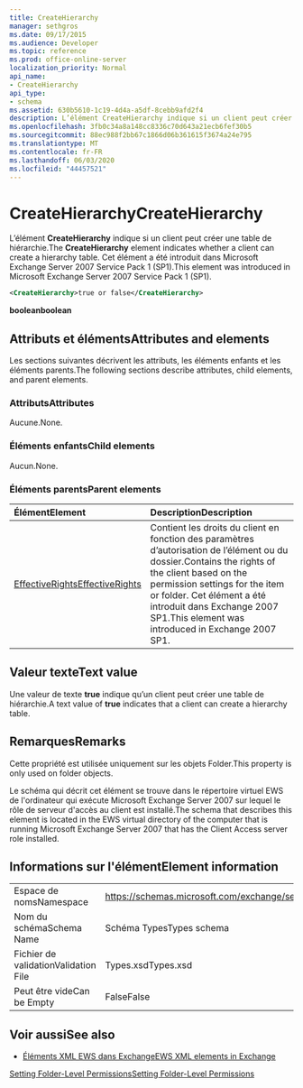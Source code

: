 ```yaml
---
title: CreateHierarchy
manager: sethgros
ms.date: 09/17/2015
ms.audience: Developer
ms.topic: reference
ms.prod: office-online-server
localization_priority: Normal
api_name:
- CreateHierarchy
api_type:
- schema
ms.assetid: 630b5610-1c19-4d4a-a5df-8cebb9afd2f4
description: L’élément CreateHierarchy indique si un client peut créer une table de hiérarchie. Cet élément a été introduit dans Microsoft Exchange Server 2007 Service Pack 1 (SP1).
ms.openlocfilehash: 3fb0c34a8a148cc8336c70d643a21ecb6fef30b5
ms.sourcegitcommit: 88ec988f2bb67c1866d06b361615f3674a24e795
ms.translationtype: MT
ms.contentlocale: fr-FR
ms.lasthandoff: 06/03/2020
ms.locfileid: "44457521"
---
```

# <a name="createhierarchy"></a><span data-ttu-id="34b0d-104">CreateHierarchy</span><span class="sxs-lookup"><span data-stu-id="34b0d-104">CreateHierarchy</span></span>

<span data-ttu-id="34b0d-105">L’élément **CreateHierarchy** indique si un client peut créer une table de hiérarchie.</span><span class="sxs-lookup"><span data-stu-id="34b0d-105">The **CreateHierarchy** element indicates whether a client can create a hierarchy table.</span></span> <span data-ttu-id="34b0d-106">Cet élément a été introduit dans Microsoft Exchange Server 2007 Service Pack 1 (SP1).</span><span class="sxs-lookup"><span data-stu-id="34b0d-106">This element was introduced in Microsoft Exchange Server 2007 Service Pack 1 (SP1).</span></span> 
  
```xml
<CreateHierarchy>true or false</CreateHierarchy>
```

 <span data-ttu-id="34b0d-107">**boolean**</span><span class="sxs-lookup"><span data-stu-id="34b0d-107">**boolean**</span></span>
## <a name="attributes-and-elements"></a><span data-ttu-id="34b0d-108">Attributs et éléments</span><span class="sxs-lookup"><span data-stu-id="34b0d-108">Attributes and elements</span></span>

<span data-ttu-id="34b0d-109">Les sections suivantes décrivent les attributs, les éléments enfants et les éléments parents.</span><span class="sxs-lookup"><span data-stu-id="34b0d-109">The following sections describe attributes, child elements, and parent elements.</span></span>
  
### <a name="attributes"></a><span data-ttu-id="34b0d-110">Attributs</span><span class="sxs-lookup"><span data-stu-id="34b0d-110">Attributes</span></span>

<span data-ttu-id="34b0d-111">Aucune.</span><span class="sxs-lookup"><span data-stu-id="34b0d-111">None.</span></span>
  
### <a name="child-elements"></a><span data-ttu-id="34b0d-112">Éléments enfants</span><span class="sxs-lookup"><span data-stu-id="34b0d-112">Child elements</span></span>

<span data-ttu-id="34b0d-113">Aucun.</span><span class="sxs-lookup"><span data-stu-id="34b0d-113">None.</span></span>
  
### <a name="parent-elements"></a><span data-ttu-id="34b0d-114">Éléments parents</span><span class="sxs-lookup"><span data-stu-id="34b0d-114">Parent elements</span></span>

|<span data-ttu-id="34b0d-115">**Élément**</span><span class="sxs-lookup"><span data-stu-id="34b0d-115">**Element**</span></span>|<span data-ttu-id="34b0d-116">**Description**</span><span class="sxs-lookup"><span data-stu-id="34b0d-116">**Description**</span></span>|
|:-----|:-----|
|[<span data-ttu-id="34b0d-117">EffectiveRights</span><span class="sxs-lookup"><span data-stu-id="34b0d-117">EffectiveRights</span></span>](effectiverights.md) <br/> |<span data-ttu-id="34b0d-118">Contient les droits du client en fonction des paramètres d’autorisation de l’élément ou du dossier.</span><span class="sxs-lookup"><span data-stu-id="34b0d-118">Contains the rights of the client based on the permission settings for the item or folder.</span></span> <span data-ttu-id="34b0d-119">Cet élément a été introduit dans Exchange 2007 SP1.</span><span class="sxs-lookup"><span data-stu-id="34b0d-119">This element was introduced in Exchange 2007 SP1.</span></span>  <br/> |
   
## <a name="text-value"></a><span data-ttu-id="34b0d-120">Valeur texte</span><span class="sxs-lookup"><span data-stu-id="34b0d-120">Text value</span></span>

<span data-ttu-id="34b0d-121">Une valeur de texte **true** indique qu’un client peut créer une table de hiérarchie.</span><span class="sxs-lookup"><span data-stu-id="34b0d-121">A text value of **true** indicates that a client can create a hierarchy table.</span></span> 
  
## <a name="remarks"></a><span data-ttu-id="34b0d-122">Remarques</span><span class="sxs-lookup"><span data-stu-id="34b0d-122">Remarks</span></span>

<span data-ttu-id="34b0d-123">Cette propriété est utilisée uniquement sur les objets Folder.</span><span class="sxs-lookup"><span data-stu-id="34b0d-123">This property is only used on folder objects.</span></span>
  
<span data-ttu-id="34b0d-124">Le schéma qui décrit cet élément se trouve dans le répertoire virtuel EWS de l'ordinateur qui exécute Microsoft Exchange Server 2007 sur lequel le rôle de serveur d'accès au client est installé.</span><span class="sxs-lookup"><span data-stu-id="34b0d-124">The schema that describes this element is located in the EWS virtual directory of the computer that is running Microsoft Exchange Server 2007 that has the Client Access server role installed.</span></span>
  
## <a name="element-information"></a><span data-ttu-id="34b0d-125">Informations sur l'élément</span><span class="sxs-lookup"><span data-stu-id="34b0d-125">Element information</span></span>

|||
|:-----|:-----|
|<span data-ttu-id="34b0d-126">Espace de noms</span><span class="sxs-lookup"><span data-stu-id="34b0d-126">Namespace</span></span>  <br/> |https://schemas.microsoft.com/exchange/services/2006/types  <br/> |
|<span data-ttu-id="34b0d-127">Nom du schéma</span><span class="sxs-lookup"><span data-stu-id="34b0d-127">Schema Name</span></span>  <br/> |<span data-ttu-id="34b0d-128">Schéma Types</span><span class="sxs-lookup"><span data-stu-id="34b0d-128">Types schema</span></span>  <br/> |
|<span data-ttu-id="34b0d-129">Fichier de validation</span><span class="sxs-lookup"><span data-stu-id="34b0d-129">Validation File</span></span>  <br/> |<span data-ttu-id="34b0d-130">Types.xsd</span><span class="sxs-lookup"><span data-stu-id="34b0d-130">Types.xsd</span></span>  <br/> |
|<span data-ttu-id="34b0d-131">Peut être vide</span><span class="sxs-lookup"><span data-stu-id="34b0d-131">Can be Empty</span></span>  <br/> |<span data-ttu-id="34b0d-132">False</span><span class="sxs-lookup"><span data-stu-id="34b0d-132">False</span></span>  <br/> |
   
## <a name="see-also"></a><span data-ttu-id="34b0d-133">Voir aussi</span><span class="sxs-lookup"><span data-stu-id="34b0d-133">See also</span></span>



- [<span data-ttu-id="34b0d-134">Éléments XML EWS dans Exchange</span><span class="sxs-lookup"><span data-stu-id="34b0d-134">EWS XML elements in Exchange</span></span>](ews-xml-elements-in-exchange.md)


[<span data-ttu-id="34b0d-135">Setting Folder-Level Permissions</span><span class="sxs-lookup"><span data-stu-id="34b0d-135">Setting Folder-Level Permissions</span></span>](https://msdn.microsoft.com/library/c7530e86-5112-401c-b10a-9c054ae59f07%28Office.15%29.aspx)

